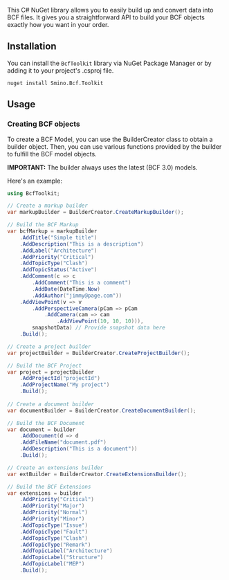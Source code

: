 This C# NuGet library allows you to easily build up and convert data into BCF files.
It gives you a straightforward API to build your BCF objects exactly how you want
in your order.

## Installation
You can install the `BcfToolkit` library via NuGet Package Manager or by adding
it to your project's .csproj file.
```
nuget install Smino.Bcf.Toolkit
```

## Usage
### Creating BCF objects
To create a BCF Model, you can use the BuilderCreator class to obtain a builder object.
Then, you can use various functions provided by the builder to fulfill the BCF model
objects.

**IMPORTANT:** The builder always uses the latest (BCF 3.0) models.

Here's an example:

```csharp
using BcfToolkit;

// Create a markup builder
var markupBuilder = BuilderCreator.CreateMarkupBuilder();

// Build the BCF Markup
var bcfMarkup = markupBuilder
    .AddTitle("Simple title")
    .AddDescription("This is a description")
    .AddLabel("Architecture")
    .AddPriority("Critical")
    .AddTopicType("Clash")
    .AddTopicStatus("Active")
    .AddComment(c => c
        .AddComment("This is a comment")
        .AddDate(DateTime.Now)
        .AddAuthor("jimmy@page.com"))
    .AddViewPoint(v => v
        .AddPerspectiveCamera(pCam => pCam
            .AddCamera(cam => cam
                .AddViewPoint(10, 10, 10))),
        snapshotData) // Provide snapshot data here
    .Build();

// Create a project builder
var projectBuilder = BuilderCreator.CreateProjectBuilder();

// Build the BCF Project
var project = projectBuilder
    .AddProjectId("projectId")
    .AddProjectName("My project")
    .Build();
    
// Create a document builder
var documentBuilder = BuilderCreator.CreateDocumentBuilder();

// Build the BCF Document
var document = builder
    .AddDocument(d => d
    .AddFileName("document.pdf")
    .AddDescription("This is a document"))
    .Build();

// Create an extensions builder
var extBuilder = BuilderCreator.CreateExtensionsBuilder();

// Build the BCF Extensions
var extensions = builder
    .AddPriority("Critical")
    .AddPriority("Major")
    .AddPriority("Normal")
    .AddPriority("Minor")
    .AddTopicType("Issue")
    .AddTopicType("Fault")
    .AddTopicType("Clash")
    .AddTopicType("Remark")
    .AddTopicLabel("Architecture")
    .AddTopicLabel("Structure")
    .AddTopicLabel("MEP")
    .Build();
```